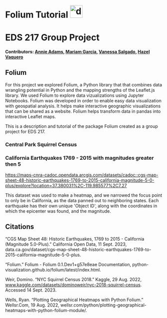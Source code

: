 # Folium Tutorial <img src="https://python-visualization.github.io/folium/latest/_images/folium_logo.png" alt="drawing" width="40"/>

# EDS 217 Group Project

#### Contributors: [Annie Adams](https://github.com/annieradams), [Mariam Garcia](https://github.com/mariamkg00), [Vanessa Salgado](https://github.com/Vanessa-Salgado), [Hazel Vaquero](https://github.com/hazelvaq) 

##  Folium
For this project we explored Folium, a Python library that that combines data wrangling potential in Python and the mapping strengths of the Leaflet.js library. We used Folium to explore data vizualizations using Jupyter Notebooks. Folium was developed in order to enable easy data visualization with geospatial analysis. It helps make interactive geographic visualizations that can be shared as a website. Folium helps transform data in pandas into interactive Leaflet maps.

This is a description and tutorial of the package Folium created as a group project for EDS 217. 
### Central Park Squirrel Census



### California Earthquakes 1769 - 2015 with magnitudes greater then 5 

https://maps-cnra-cadoc.opendata.arcgis.com/datasets/cadoc::cgs-map-sheet-48-historic-earthquakes-1769-to-2015-california-magnitude-5-0-plus/explore?location=37.380031%2C-119.985577%2C7.27

This dataset was used to make a heatmap, and we narrowed the focus point to only be in California, as the data panned out to neighboring states. Each earthquake has their own unique 'Object ID', along with the coordinates in which the epicenter was found, and the magnitude. 

## Citations
“CGS Map Sheet 48: Historic Earthquakes, 1769 to 2015 - California (Magnitude 5.0-Plus).” California Open Data, 11 Sept. 2023, data.ca.gov/dataset/cgs-map-sheet-48-historic-earthquakes-1769-to-2015-california-magnitude-5-0-plus. 

“Folium.” Folium - Folium 0.1.Dev1+g57e8eae Documentation, python-visualization.github.io/folium/latest/index.html. 

Weir, Domino. “NYC Squirrel Census 2018.” Kaggle, 29 Aug. 2022, www.kaggle.com/datasets/dominoweir/nyc-2018-squirrel-census. Accessed 14 Sept. 2023. 

Wells, Ryan. “Plotting Geographical Heatmaps with Python Folium.” Wellsr.Com, 19 Aug. 2022, wellsr.com/python/plotting-geographical-heatmaps-with-python-folium-module/. 
